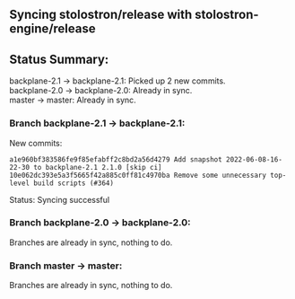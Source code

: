 ## Syncing stolostron/release with stolostron-engine/release

## Status Summary:

backplane-2.1 -> backplane-2.1: Picked up 2 new commits.  
backplane-2.0 -> backplane-2.0: Already in sync.  
master -> master: Already in sync.  

### Branch backplane-2.1 -> backplane-2.1:

New commits:

```
a1e960bf383586fe9f85efabff2c8bd2a56d4279 Add snapshot 2022-06-08-16-22-30 to backplane-2.1 2.1.0 [skip ci]
10e062dc393e5a3f5665f42a885c0ff81c4970ba Remove some unnecessary top-level build scripts (#364)
```

Status: Syncing successful

### Branch backplane-2.0 -> backplane-2.0:

Branches are already in sync, nothing to do.

### Branch master -> master:

Branches are already in sync, nothing to do.
